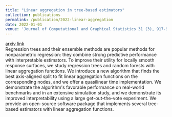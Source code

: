 ```yaml
---
title: "Linear aggregation in tree-based estimators"
collection: publications
permalink: /publication/2022-linear-aggregation
date: 2022-01-01
venue: 'Journal of Computational and Graphical Statistics 31 (3), 917-934'
---
```


[arxiv link](https://arxiv.org/abs/1906.06463)\
Regression trees and their ensemble methods are popular methods for nonparametric regression: they combine strong predictive performance with interpretable estimators. To improve their utility for locally smooth response surfaces, we study regression trees and random forests with linear aggregation functions. We introduce a new algorithm that finds the best axis-aligned split to fit linear aggregation functions on the corresponding nodes, and we offer a quasilinear time implementation. We demonstrate the algorithm's favorable performance on real-world benchmarks and in an extensive simulation study, and we demonstrate its improved interpretability using a large get-out-the-vote experiment. We provide an open-source software package that implements several tree-based estimators with linear aggregation functions.


